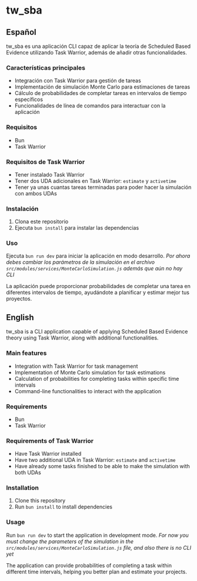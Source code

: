 # tw_sba

## Español

tw_sba es una aplicación CLI capaz de aplicar la teoría de Scheduled Based Evidence utilizando Task Warrior, además de añadir otras funcionalidades.

### Características principales

- Integración con Task Warrior para gestión de tareas
- Implementación de simulación Monte Carlo para estimaciones de tareas
- Cálculo de probabilidades de completar tareas en intervalos de tiempo específicos
- Funcionalidades de línea de comandos para interactuar con la aplicación

### Requisitos

- Bun
- Task Warrior

### Requisitos de Task Warrior

- Tener instalado Task Warrior
- Tener dos UDA adicionales en Task Warrior: `estimate` y `activetime`
- Tener ya unas cuantas tareas terminadas para poder hacer la simulación con ambos UDAs

### Instalación

1. Clona este repositorio
2. Ejecuta `bun install` para instalar las dependencias

### Uso

Ejecuta `bun run dev` para iniciar la aplicación en modo desarrollo.
_Por ahora debes cambiar los parámetros de la simulación en el archivo `src/modules/services/MonteCarloSimulation.js` además que aún no hay CLI_ 

La aplicación puede proporcionar probabilidades de completar una tarea en diferentes intervalos de tiempo, ayudándote a planificar y estimar mejor tus proyectos.

## English

tw_sba is a CLI application capable of applying Scheduled Based Evidence theory using Task Warrior, along with additional functionalities.

### Main features

- Integration with Task Warrior for task management
- Implementation of Monte Carlo simulation for task estimations
- Calculation of probabilities for completing tasks within specific time intervals
- Command-line functionalities to interact with the application

### Requirements

- Bun
- Task Warrior

### Requirements of Task Warrior

- Have Task Warrior installed
- Have two additional UDA in Task Warrior: `estimate` and `activetime`
- Have already some tasks finished to be able to make the simulation with both UDAs

### Installation

1. Clone this repository
2. Run `bun install` to install dependencies

### Usage

Run `bun run dev` to start the application in development mode.
_For now you must change the parameters of the simulation in the `src/modules/services/MonteCarloSimulation.js` file, and also there is no CLI yet_

The application can provide probabilities of completing a task within different time intervals, helping you better plan and estimate your projects.

